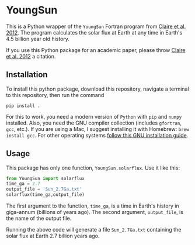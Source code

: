 # YoungSun

This is a Python wrapper of the `YoungSun` Fortran program from [Claire et al. 2012](https://iopscience.iop.org/article/10.1088/0004-637X/757/1/95/meta). The program calculates the solar flux at Earth at any time in Earth's 4.5 billion year old history.

If you use this Python package for an academic paper, please throw [Claire et al. 2012](https://iopscience.iop.org/article/10.1088/0004-637X/757/1/95/meta) a citation.

## Installation
To install this python package, download this repository, navigate a terminal to this repository, then run the command

`pip install .`

For this to work, you need a modern version of `Python` with `pip` and `numpy` installed. Also, you need the GNU compiler collection (includes `gfortran`, `gcc`, etc.). If you are using a Mac, I suggest installing it with Homebrew: `brew install gcc`. For other operating systems [follow this GNU installation guide](https://gcc.gnu.org/install/binaries.html).

## Usage
This package has only one function, `YoungSun.solarflux`. Use it like this:

```python
from YoungSun import solarflux
time_ga = 2.7
output_file = 'Sun_2.7Ga.txt'
solarflux(time_ga,output_file)
```

The first argument to the function, `time_ga`, is a time in Earth's history in giga-annum (billions of years ago). The second argument, `output_file`, is the name of the output file.

Running the above code will generate a file `Sun_2.7Ga.txt` containing the solar flux at Earth 2.7 billion years ago.
